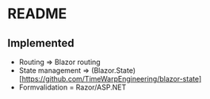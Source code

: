 # README

## Implemented

* Routing => Blazor routing
* State management => (Blazor.State)[https://github.com/TimeWarpEngineering/blazor-state]
* Formvalidation = Razor/ASP.NET

